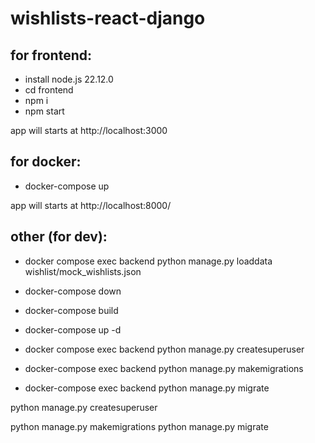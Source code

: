 # wishlists-react-django

## for frontend:

- install node.js 22.12.0
- cd frontend
- npm i
- npm start

app will starts at http://localhost:3000

## for docker:

- docker-compose up

app will starts at http://localhost:8000/

## other (for dev):

- docker compose exec backend python manage.py loaddata wishlist/mock_wishlists.json

- docker-compose down
- docker-compose build
- docker-compose up -d

- docker compose exec backend python manage.py createsuperuser

- docker-compose exec backend python manage.py makemigrations
- docker-compose exec backend python manage.py migrate

python manage.py createsuperuser

python manage.py makemigrations
python manage.py migrate
